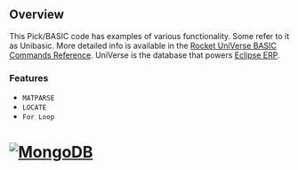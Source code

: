 

## Overview
This Pick/BASIC code has examples of various functionality.  Some refer to it as Unibasic.  More detailed info is available in the  [Rocket UniVerse BASIC Commands Reference](http://docs.rocketsoftware.com/nxt/gateway.dll/RKBnew20%2Funiverse%2Fprevious%20versions%2Fv11.2.3%2Funiverse_basiccommandsrefguide_v1123.pdf).  UniVerse is the database that powers [Eclipse ERP](https://en.wikipedia.org/wiki/Eclipse_ERP).


### Features

* `MATPARSE`
* `LOCATE`
* `For Loop`

# [![MongoDB](https://blog.rocketsoftware.com/multivalue/wp-content/uploads/sites/8/sites/8/2017/06/UniVerse1131video.png)](http://www.rocketsoftware.com/products/rocket-u2/rocket-universe)
